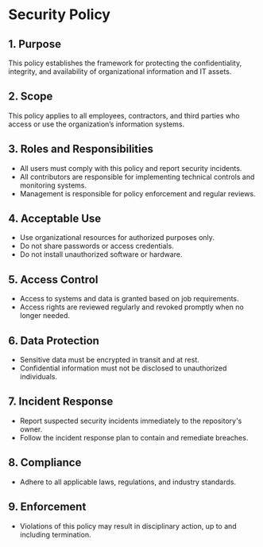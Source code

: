 # Security Policy

## 1. Purpose
This policy establishes the framework for protecting the confidentiality, integrity, and availability of organizational information and IT assets.

## 2. Scope
This policy applies to all employees, contractors, and third parties who access or use the organization’s information systems.

## 3. Roles and Responsibilities
* All users must comply with this policy and report security incidents.
* All contributors are responsible for implementing technical controls and monitoring systems.
* Management is responsible for policy enforcement and regular reviews.

## 4. Acceptable Use
* Use organizational resources for authorized purposes only.
* Do not share passwords or access credentials.
* Do not install unauthorized software or hardware.

## 5. Access Control
* Access to systems and data is granted based on job requirements.
* Access rights are reviewed regularly and revoked promptly when no longer needed.

## 6. Data Protection
* Sensitive data must be encrypted in transit and at rest.
* Confidential information must not be disclosed to unauthorized individuals.

## 7. Incident Response
* Report suspected security incidents immediately to the repository's owner.
* Follow the incident response plan to contain and remediate breaches.

## 8. Compliance
* Adhere to all applicable laws, regulations, and industry standards.

## 9. Enforcement
* Violations of this policy may result in disciplinary action, up to and including termination.
